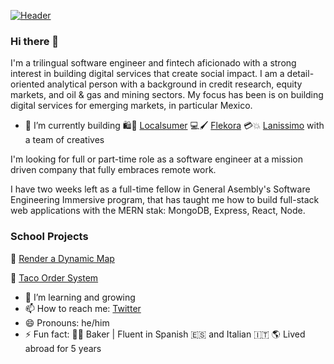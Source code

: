 [![Header](https://media-exp1.licdn.com/dms/image/C4E16AQEXibX7-blpxw/profile-displaybackgroundimage-shrink_350_1400/0/1588017759908?e=1625097600&v=beta&t=-TG-6e55YRj2S4rgwKSJD4otk5n0yCoUJMLsJVMGw60 "Header")](https://www.linkedin.com/in/willbenedict/)

### Hi there 👋
I'm a trilingual software engineer and fintech aficionado with a strong interest in building digital services that create social impact. I am a detail-oriented analytical person with a background in credit research, equity markets, and oil & gas and mining sectors. My focus has been is on building digital services for emerging markets, in particular Mexico.

- 🔭 I’m currently building 🛍️🛒 [Localsumer](https://www.localsumer.com/) 💻🖌️ [Flekora](https://weareflekora.com/) 💳💥 [Lanissimo](https://lanissimo.com/) with a team of creatives

I'm looking for full or part-time role as a software engineer at a mission driven company that fully embraces remote work. 

I have two weeks left as a full-time fellow in General Asembly's Software Engineering Immersive program, that has taught me how to build full-stack web applications with the MERN stak: MongoDB, Express, React, Node. 

### School Projects 

📍 [Render a Dynamic Map](https://github.com/wjb108/Mapbox-Dynamic-Map-API)

🥡 [Taco Order System](https://github.com/wjb108/Taco-Order-System)

- 🌱 I’m learning and growing
- 📫 How to reach me: [Twitter](https://twitter.com/WILLBENEDICT)
- 😄 Pronouns: he/him
- ⚡ Fun fact: 🥐🍞 Baker | Fluent in Spanish 🇪🇸 and Italian 🇮🇹 🌎 Lived abroad for 5 years 
<!--- 
- 👯 I’m looking to collaborate on ...
- 🤔 I’m looking for help with ...
- 💬 Ask me about ...
--->
